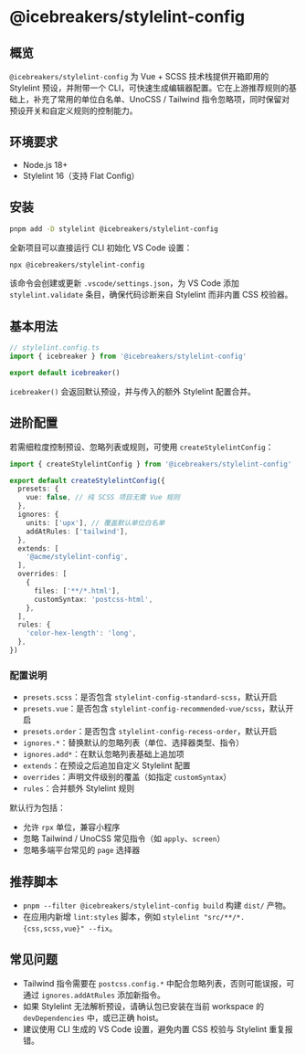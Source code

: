 # @icebreakers/stylelint-config

## 概览

`@icebreakers/stylelint-config` 为 Vue + SCSS 技术栈提供开箱即用的 Stylelint 预设，并附带一个 CLI，可快速生成编辑器配置。它在上游推荐规则的基础上，补充了常用的单位白名单、UnoCSS / Tailwind 指令忽略项，同时保留对预设开关和自定义规则的控制能力。

## 环境要求

- Node.js 18+
- Stylelint 16（支持 Flat Config）

## 安装

```bash
pnpm add -D stylelint @icebreakers/stylelint-config
```

全新项目可以直接运行 CLI 初始化 VS Code 设置：

```bash
npx @icebreakers/stylelint-config
```

该命令会创建或更新 `.vscode/settings.json`，为 VS Code 添加 `stylelint.validate` 条目，确保代码诊断来自 Stylelint 而非内置 CSS 校验器。

## 基本用法

```ts
// stylelint.config.ts
import { icebreaker } from '@icebreakers/stylelint-config'

export default icebreaker()
```

`icebreaker()` 会返回默认预设，并与传入的额外 Stylelint 配置合并。

## 进阶配置

若需细粒度控制预设、忽略列表或规则，可使用 `createStylelintConfig`：

```ts
import { createStylelintConfig } from '@icebreakers/stylelint-config'

export default createStylelintConfig({
  presets: {
    vue: false, // 纯 SCSS 项目无需 Vue 规则
  },
  ignores: {
    units: ['upx'], // 覆盖默认单位白名单
    addAtRules: ['tailwind'],
  },
  extends: [
    '@acme/stylelint-config',
  ],
  overrides: [
    {
      files: ['**/*.html'],
      customSyntax: 'postcss-html',
    },
  ],
  rules: {
    'color-hex-length': 'long',
  },
})
```

### 配置说明

- `presets.scss`：是否包含 `stylelint-config-standard-scss`，默认开启
- `presets.vue`：是否包含 `stylelint-config-recommended-vue/scss`，默认开启
- `presets.order`：是否包含 `stylelint-config-recess-order`，默认开启
- `ignores.*`：替换默认的忽略列表（单位、选择器类型、指令）
- `ignores.add*`：在默认忽略列表基础上追加项
- `extends`：在预设之后追加自定义 Stylelint 配置
- `overrides`：声明文件级别的覆盖（如指定 `customSyntax`）
- `rules`：合并额外 Stylelint 规则

默认行为包括：

- 允许 `rpx` 单位，兼容小程序
- 忽略 Tailwind / UnoCSS 常见指令（如 `apply`、`screen`）
- 忽略多端平台常见的 `page` 选择器

## 推荐脚本

- `pnpm --filter @icebreakers/stylelint-config build` 构建 `dist/` 产物。
- 在应用内新增 `lint:styles` 脚本，例如 `stylelint "src/**/*.{css,scss,vue}" --fix`。

## 常见问题

- Tailwind 指令需要在 `postcss.config.*` 中配合忽略列表，否则可能误报，可通过 `ignores.addAtRules` 添加新指令。
- 如果 Stylelint 无法解析预设，请确认包已安装在当前 workspace 的 `devDependencies` 中，或已正确 hoist。
- 建议使用 CLI 生成的 VS Code 设置，避免内置 CSS 校验与 Stylelint 重复报错。
